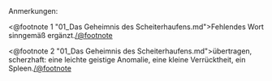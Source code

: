 <div class="anmerkungen">Anmerkungen:</div>

<@footnote 1 "01_Das Geheimnis des Scheiterhaufens.md">Fehlendes Wort sinngemäß
ergänzt.</@footnote>

<@footnote 2 "01_Das Geheimnis des Scheiterhaufens.md">übertragen, scherzhaft:
eine leichte geistige Anomalie, eine kleine Verrücktheit, ein
Spleen.</@footnote>

